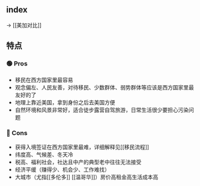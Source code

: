 ## index

-> [[美加对比]]

## 特点

### 🟢 Pros

- 移民在西方国家里最容易
- 观念偏左、人民友善，对待移民、少数群体、弱势群体等应该是西方国家里最友好的了
- 地理上靠近美国，拿到身份之后去美国方便
- 自然环境和风景非常好，适合徒步露营自驾旅游，日常生活很少要担心污染问题

### 🔴 Cons

- 获得入境签证在西方国家里最难，详细解释见[[移民流程]]
- 纬度高、气候差、冬天冷
- 税高、福利社会，社达且中产的典型老中往往无法接受
- 经济平缓（赚得少、机会少、工作难找）
- 大城市（尤指[[多伦多]] [[温哥华]]）房价高租金高生活成本高

